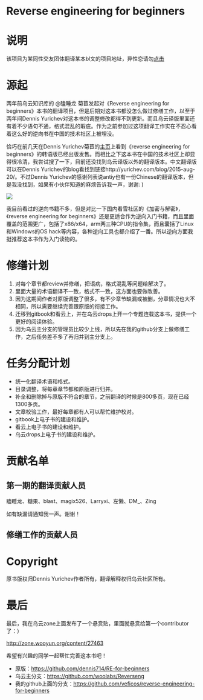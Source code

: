 # Reverse engineering for beginners

# 说明

该项目为某同性交友团体翻译某本bl文的项目地址，异性恋请勿[点击](index.md)

# 源起

两年前乌云知识库的 @瞌睡龙 菊苣发起对《Reverse engineering for beginners》本书的翻译项目，但是后期对这本书都没怎么做过修缮工作，以至于两年间Dennis Yurichev对这本书的调整修改都得不到更新。而且乌云译版里面还有着不少语句不通，格式混乱的瑕疵。作为之前参加过这项翻译工作实在不忍心看着这么好的逆向书在中国的技术社区上被埋没。

恰巧在前几天在Dennis Yurichev菊苣的[主页](http://beginners.re/)上看到《reverse engineering for beginners》的韩语版已经出版发售。而相比之下这本书在中国的技术社区上却显得很冷清，我尝试搜了一下，目前还没找到乌云译版以外的翻译版本。中文翻译版可以在Dennis Yurichev的blog看找到链接http://yurichev.com/blog/2015-aug-20/。不过Dennis Yurichev的感谢列表说antiy也有一份Chinese的翻译版本，但是我没找到，如果有小伙伴知道的麻烦告诉我一声，谢谢: )

![](http://static.wooyun.org/upload/image/201605/2016052513120168158.png)

我目前看过的逆向书籍不多，但是对比一下国内看雪社区的《加密与解密》，《reverse engineering for beginners》还是更适合作为逆向入门书籍，而且里面覆盖的范围更广，包括了x86/x64，arm两三种CPU的指令集，而且囊括了Linux和Windows的OS hack等内容，各种逆向工具也都介绍了一番。所以逆向方面我挺推荐这本书作为入门读物的。

# 修缮计划

1. 对每个章节都review并修缮，把语病，格式混乱等问题给解决了。
2. 里面大量的术语翻译不一致，格式不一致，这方面也要做改善。
3. 因为这期间作者对原版调整了很多，有不少章节缺漏或被删，分章情况也大不相同，所以需要继续完善跟原版的衔接工作。
4. 迁移到gitbook和看云上，并在乌云drops上开一个专题连载这本书，提供一个更好的阅读体验。
5. 因为乌云主分支的管理员比较少上线，所以先在我的github分支上做修缮工作，之后任务差不多了再归并到主分支上。

# 任务分配计划

- 统一化翻译术语和格式。
- 目录调整，将每章章节都和原版进行归并。
- 补全和删除掉与原版不符合的章节，之前翻译的时候是800多页，现在已经1300多页。
- 文章校验工作，最好每章都有人可以帮忙维护校对。
- gitbook上电子书的建设和维护。
- 看云上电子书的建设和维护。
- 乌云drops上电子书的建设和维护。

# 贡献名单

## 第一期的翻译贡献人员

瞌睡龙、糖果、blast、magix526、Larryxi、左懒、DM_、Zing

如有缺漏请通知我一声。谢谢！

## 修缮工作的贡献人员

# Copyright

原书版权归Dennis Yurichev作者所有，翻译解释权归乌云社区所有。

# 最后

最后，我在乌云zone上面发布了一个悬赏贴，里面就悬赏给第一个contributor了：）

http://zone.wooyun.org/content/27463

希望有兴趣的同学一起帮忙完善这本书吧！

- 原版：https://github.com/dennis714/RE-for-beginners
- 乌云主分支：https://github.com/woolabs/Reverseng
- 我的github上面的分支：https://github.com/veficos/reverse-engineering-for-beginners
